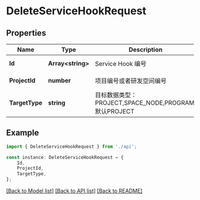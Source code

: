 # DeleteServiceHookRequest


## Properties

Name | Type | Description | Notes
------------ | ------------- | ------------- | -------------
**Id** | **Array&lt;string&gt;** | Service Hook 编号 | [default to undefined]
**ProjectId** | **number** | 项目编号或者研发空间编号 | [default to undefined]
**TargetType** | **string** | 目标数据类型：PROJECT,SPACE_NODE,PROGRAM,默认PROJECT | [optional] [default to undefined]

## Example

```typescript
import { DeleteServiceHookRequest } from './api';

const instance: DeleteServiceHookRequest = {
    Id,
    ProjectId,
    TargetType,
};
```

[[Back to Model list]](../README.md#documentation-for-models) [[Back to API list]](../README.md#documentation-for-api-endpoints) [[Back to README]](../README.md)
